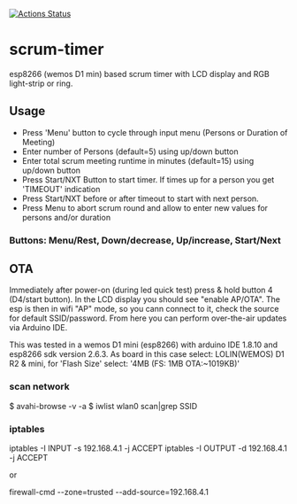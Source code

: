 [![Actions Status](https://github.com/lefty01/scrum-timer/workflows/test/badge.svg)](https://github.com/lefty01/scrum-timer/actions)

# scrum-timer
esp8266 (wemos D1 min) based scrum timer with LCD display and RGB light-strip or ring.

## Usage
* Press 'Menu' button to cycle through input menu (Persons or Duration of Meeting)
* Enter number of Persons (default=5) using up/down button
* Enter total scrum meeting runtime in minutes (default=15) using up/down button
* Press Start/NXT Button to start timer. If times up for a person you get 'TIMEOUT' indication
* Press Start/NXT before or after timeout to start with next person.
* Press Menu to abort scrum round and allow to enter new values for persons and/or duration


### Buttons: Menu/Rest, Down/decrease, Up/increase, Start/Next

## OTA
Immediately after power-on (during led quick test) press & hold button 4 (D4/start button).
In the LCD display you should see "enable AP/OTA".
The esp is then in wifi "AP" mode, so you cann connect to it, check the source for default SSID/password.
From here you can perform over-the-air updates via Arduino IDE.

This was tested in a wemos D1 mini (esp8266) with arduino IDE 1.8.10 and esp8266 sdk version 2.6.3.
As board in this case select: LOLIN(WEMOS) D1 R2 & mini, for 'Flash Size' select: '4MB (FS: 1MB OTA:~1019KB)'

### scan network
$ avahi-browse -v -a
$ iwlist wlan0 scan|grep SSID

### iptables
iptables -I INPUT  -s 192.168.4.1 -j ACCEPT
iptables -I OUTPUT -d 192.168.4.1 -j ACCEPT

or

firewall-cmd --zone=trusted --add-source=192.168.4.1
